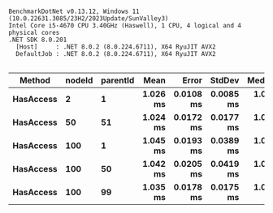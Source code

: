 ```

BenchmarkDotNet v0.13.12, Windows 11 (10.0.22631.3085/23H2/2023Update/SunValley3)
Intel Core i5-4670 CPU 3.40GHz (Haswell), 1 CPU, 4 logical and 4 physical cores
.NET SDK 8.0.201
  [Host]     : .NET 8.0.2 (8.0.224.6711), X64 RyuJIT AVX2
  DefaultJob : .NET 8.0.2 (8.0.224.6711), X64 RyuJIT AVX2


```
| Method    | nodeId | parentId | Mean     | Error     | StdDev    | Median   | Gen0   | Allocated |
|---------- |------- |--------- |---------:|----------:|----------:|---------:|-------:|----------:|
| **HasAccess** | **2**      | **1**        | **1.026 ms** | **0.0108 ms** | **0.0085 ms** | **1.025 ms** | **1.9531** |  **11.69 KB** |
| **HasAccess** | **50**     | **51**       | **1.024 ms** | **0.0172 ms** | **0.0177 ms** | **1.018 ms** | **1.9531** |  **11.69 KB** |
| **HasAccess** | **100**    | **1**        | **1.045 ms** | **0.0193 ms** | **0.0389 ms** | **1.029 ms** | **1.9531** |  **11.69 KB** |
| **HasAccess** | **100**    | **50**       | **1.042 ms** | **0.0205 ms** | **0.0419 ms** | **1.021 ms** | **1.9531** |  **11.69 KB** |
| **HasAccess** | **100**    | **99**       | **1.035 ms** | **0.0178 ms** | **0.0175 ms** | **1.030 ms** | **1.9531** |  **11.69 KB** |
